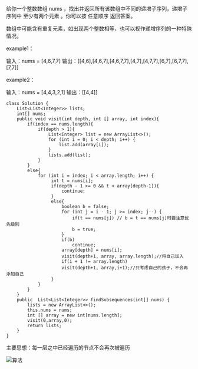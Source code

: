 给你一个整数数组 nums ，找出并返回所有该数组中不同的递增子序列，递增子序列中 至少有两个元素 。你可以按 任意顺序 返回答案。

数组中可能含有重复元素，如出现两个整数相等，也可以视作递增序列的一种特殊情况。

example1：

输入：nums = [4,6,7,7]
输出：[[4,6],[4,6,7],[4,6,7,7],[4,7],[4,7,7],[6,7],[6,7,7],[7,7]]

example2：

输入：nums = [4,4,3,2,1]
输出：[[4,4]]

```
class Solution {
    List<List<Integer>> lists;
    int[] nums;
    public void visit(int depth, int [] array, int index){
        if(index == nums.length){
            if(depth > 1){
                List<Integer> list = new ArrayList<>();
                for (int i = 0; i < depth; i++) {
                    list.add(array[i]);
                }
                lists.add(list);
            }
        }
        else{
            for (int i = index; i < array.length; i++) {
                 int t = nums[i];
                 if(depth - 1 >= 0 && t < array[depth-1]){
                     continue;
                 }
                 else{
                     boolean b = false;
                     for (int j = i - 1; j >= index; j--) {
                         if(t == nums[j]) // b = t == nums[j]时要注意优先级别
                         b = true;
                     }
                     if(b)
                         continue;
                     array[depth] = nums[i];
                     visit(depth+1, array, array.length);//将自己加入
                     if(i + 1 != array.length)
                     visit(depth+1, array,i+1);//只考虑自己的孩子，不会再添加自己
                 }
            }
        }
    }
    public  List<List<Integer>> findSubsequences(int[] nums) {
        lists = new ArrayList<>();
        this.nums = nums;
        int [] array = new int[nums.length];
        visit(0,array,0);
        return lists;
    }
}
```

主要思想：每一层之中已经遍历的节点不会再次被遍历

![算法](https://pic.leetcode-cn.com/1631608938-xmDPJW-file_1631608935399 "算法")


